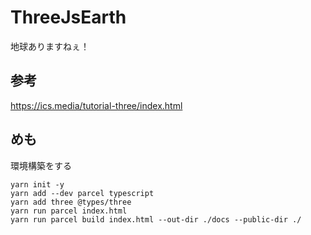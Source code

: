 # ThreeJsEarth
地球ありますねぇ！

## 参考
https://ics.media/tutorial-three/index.html


## めも  
環境構築をする


```
yarn init -y 
yarn add --dev parcel typescript
yarn add three @types/three
yarn run parcel index.html
yarn run parcel build index.html --out-dir ./docs --public-dir ./
```
